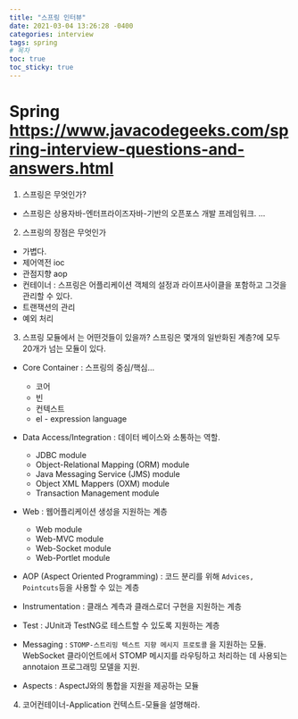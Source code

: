 ```yaml
---
title: "스프링 인터뷰"
date: 2021-03-04 13:26:28 -0400
categories: interview
tags: spring
# 목차
toc: true  
toc_sticky: true 
---
```



# Spring  https://www.javacodegeeks.com/spring-interview-questions-and-answers.html
1. 스프링은 무엇인가?
- 스프링은 상용자바-엔터프라이즈자바-기반의 오픈포스 개발 프레임워크. ...

2. 스프링의 장점은 무엇인가
- 가볍다.
- 제어역전  ioc
- 관점지향 aop
- 컨테이너 : 스프링은 어플리케이션 객체의 설정과 라이프사이클을 포함하고 그것을 관리할 수 있다.
- 트랜잭션의 관리
- 예외 처리

3. 스프링 모듈에서 는 어떤것들이 있을까?
스프링은 몇개의 일반화된 계층?에 모두 20개가 넘는 모듈이 있다. 
- Core Container : 스프링의 중심/핵심... 
  - 코어
  - 빈
  - 컨텍스트
  - el - expression language
  
- Data Access/Integration : 데이터 베이스와 소통하는 역할.
  - JDBC module
  - Object-Relational Mapping (ORM) module
  - Java Messaging Service (JMS) module
  - Object XML Mappers (OXM) module
  - Transaction Management module
  
- Web : 웹어플리케이션 생성을 지원하는 계층
  - Web module
  - Web-MVC module
  - Web-Socket module
  - Web-Portlet module
  
- AOP (Aspect Oriented Programming) : 코드 분리를 위해 `Advices, Pointcuts`등을 사용할 수 있는 계층
- Instrumentation : 클래스 계측과 클래스로더 구현을 지원하는 계층
- Test : JUnit과 TestNG로 테스트할 수 있도록 지원하는 계층
- Messaging : `STOMP-스트리밍 텍스트 지향 메시지 프로토콜` 을 지원하는 모듈. WebSocket 클라이언트에서 STOMP 메시지를 라우팅하고 처리하는 데 사용되는 annotaion 프로그래밍 모델을 지원.
- Aspects : AspectJ와의 통합을 지원을 제공하는 모듈

4. 코어컨테이너-Application 컨텍스트-모듈을 설명해라.
